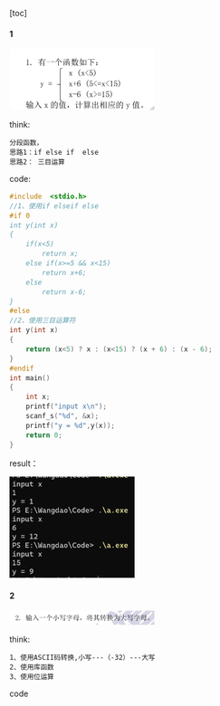 [toc]

#### 1

<img src="work.assets/image-20230510145656297.png" alt="image-20230510145656297" style="zoom: 25%;" />

think:

```
分段函数，
思路1：if else if  else
思路2： 三目运算
```

code:

```c
#include  <stdio.h>
//1、使用if elseif else
#if 0
int y(int x)
{
	if(x<5)
		return x;
	else if(x>=5 && x<15)
		return x+6;
	else
		return x-6;	
}
#else
//2、使用三目运算符
int y(int x)
{
	return (x<5) ? x : (x<15) ? (x + 6) : (x - 6); 
}
#endif
int main()
{
	int x;
	printf("input x\n");
	scanf_s("%d", &x);
	printf("y = %d",y(x));
	return 0;
}
```

result：

<img src="work.assets/image-20230510153033285.png" alt="image-20230510153033285" style="zoom:33%;" />

#### 2

<img src="work.assets/image-20230510153115098.png" alt="image-20230510153115098" style="zoom:25%;" />

think:

```
1、使用ASCII码转换,小写---（-32）---大写 
2、使用库函数
3、使用位运算
```

code

```c
```

